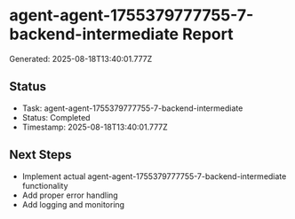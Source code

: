 # agent-agent-1755379777755-7-backend-intermediate Report

Generated: 2025-08-18T13:40:01.777Z

## Status
- Task: agent-agent-1755379777755-7-backend-intermediate
- Status: Completed
- Timestamp: 2025-08-18T13:40:01.777Z

## Next Steps
- Implement actual agent-agent-1755379777755-7-backend-intermediate functionality
- Add proper error handling
- Add logging and monitoring
